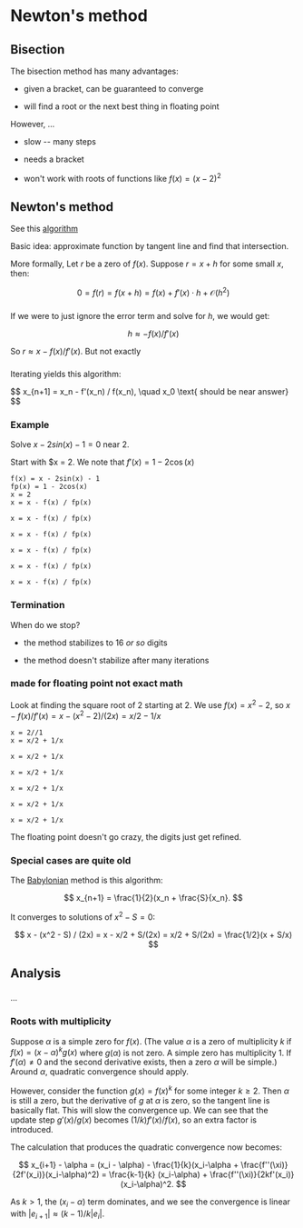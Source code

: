 # Newton's method

## Bisection

The bisection method has many advantages:

* given a bracket, can be guaranteed to converge

* will find a root or the next best thing in floating point

However, ...

* slow -- many steps

* needs a bracket

* won't work with roots of functions like $f(x) = (x-2)^2$

## Newton's method

See this [algorithm](http://calculuswithjulia.github.io/derivatives/newtons_method.html#Examples)

Basic idea: approximate function by tangent line and find that intersection.

More formally, Let $r$ be a zero of $f(x)$. Suppose $r = x + h$ for some small $x$, then:

$$
0 = f(r) = f(x+h) = f(x) + f'(x) \cdot h + \mathcal{O}(h^2)
$$

###

If we were to just ignore the error term and solve for $h$, we would get:

$$
h \approx -f(x)/f'(x)
$$

So $r \approx x - f(x)/f'(x)$. But not exactly

###


Iterating yields this algorithm:

$$
x_{n+1] = x_n - f'(x_n) / f(x_n), \quad x_0 \text{ should be near answer}
$$

### Example

Solve $x - 2sin(x) - 1 = 0$ near $2$.

Start with $x = 2. We note that $f'(x) = 1 - 2\cos(x)$

```
f(x) = x - 2sin(x) - 1
fp(x) = 1 - 2cos(x)
x = 2
x = x - f(x) / fp(x)
```

```
x = x - f(x) / fp(x)
```


```
x = x - f(x) / fp(x)
```


```
x = x - f(x) / fp(x)
```


```
x = x - f(x) / fp(x)
```


```
x = x - f(x) / fp(x)
```

### Termination

When do we stop?

- the method stabilizes to 16 *or so* digits

- the method doesn't stabilize after many iterations



### made for floating point not exact math

Look at finding the square root of 2 starting at 2. We use $f(x) = x^2 - 2$, so $x - f(x)/f'(x) = x - (x^2-2)/(2x) = x/2 - 1/x$

```
x = 2//1
x = x/2 + 1/x
```

```
x = x/2 + 1/x
```


```
x = x/2 + 1/x
```


```
x = x/2 + 1/x
```


```
x = x/2 + 1/x
```


```
x = x/2 + 1/x
```

The floating point doesn't go crazy, the digits just get refined.

### Special cases are quite old

The [Babylonian](https://en.wikipedia.org/wiki/Methods_of_computing_square_roots#Babylonian_method) method is this algorithm:

$$
x_{n+1} = \frac{1}{2}(x_n + \frac{S}{x_n}.
$$

It converges to solutions of $x^2 - S = 0$:

$$
x - (x^2 - S) / (2x) = x - x/2 + S/(2x) = x/2 + S/(2x) = \frac{1/2}(x + S/x)
$$

## Analysis



###
...

### Roots with multiplicity

Suppose $\alpha$ is a simple zero for $f(x)$.  (The value $\alpha$ is
a zero of multiplicity $k$ if $f(x) = (x-\alpha)^kg(x)$ where
$g(\alpha)$ is not zero. A simple zero has multiplicity $1$. If
$f'(\alpha) \neq 0$ and the second derivative exists, then a zero
$\alpha$ will be simple.)  Around $\alpha$, quadratic convergence should
apply.


However, consider the function $g(x) = f(x)^k$ for some integer
$k \geq 2$. Then $\alpha$ is still a zero, but the derivative of $g$
at $\alpha$ is zero, so the tangent line is basically flat. This will
slow the convergence up. We can see that the update step $g'(x)/g(x)$
becomes $(1/k) f'(x)/f(x)$, so an extra factor is introduced.

The calculation that produces the quadratic convergence now becomes:

$$
x_{i+1} - \alpha = (x_i - \alpha) - \frac{1}{k}(x_i-\alpha + \frac{f''(\xi)}{2f'(x_i)}(x_i-\alpha)^2) =
\frac{k-1}{k} (x_i-\alpha) + \frac{f''(\xi)}{2kf'(x_i)}(x_i-\alpha)^2.
$$

As $k > 1$, the $(x_i - \alpha)$ term dominates, and we see the
convergence is linear with $\lvert e_{i+1}\rvert \approx (k-1)/k
\lvert e_i\rvert$.
